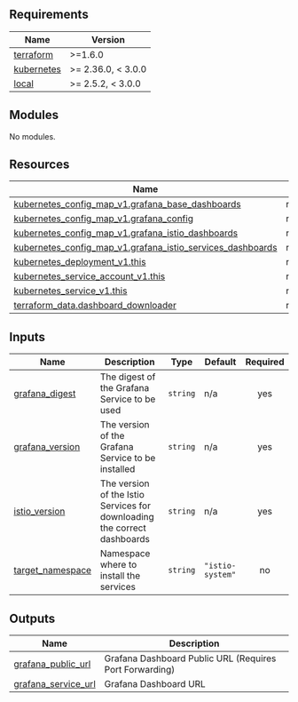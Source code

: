 <!-- BEGIN_TF_DOCS -->
## Requirements

| Name | Version |
|------|---------|
| <a name="requirement_terraform"></a> [terraform](#requirement\_terraform) | >=1.6.0 |
| <a name="requirement_kubernetes"></a> [kubernetes](#requirement\_kubernetes) | >= 2.36.0, < 3.0.0 |
| <a name="requirement_local"></a> [local](#requirement\_local) | >= 2.5.2, < 3.0.0 |

## Modules

No modules.

## Resources

| Name | Type |
|------|------|
| [kubernetes_config_map_v1.grafana_base_dashboards](https://registry.terraform.io/providers/hashicorp/kubernetes/latest/docs/resources/config_map_v1) | resource |
| [kubernetes_config_map_v1.grafana_config](https://registry.terraform.io/providers/hashicorp/kubernetes/latest/docs/resources/config_map_v1) | resource |
| [kubernetes_config_map_v1.grafana_istio_dashboards](https://registry.terraform.io/providers/hashicorp/kubernetes/latest/docs/resources/config_map_v1) | resource |
| [kubernetes_config_map_v1.grafana_istio_services_dashboards](https://registry.terraform.io/providers/hashicorp/kubernetes/latest/docs/resources/config_map_v1) | resource |
| [kubernetes_deployment_v1.this](https://registry.terraform.io/providers/hashicorp/kubernetes/latest/docs/resources/deployment_v1) | resource |
| [kubernetes_service_account_v1.this](https://registry.terraform.io/providers/hashicorp/kubernetes/latest/docs/resources/service_account_v1) | resource |
| [kubernetes_service_v1.this](https://registry.terraform.io/providers/hashicorp/kubernetes/latest/docs/resources/service_v1) | resource |
| [terraform_data.dashboard_downloader](https://registry.terraform.io/providers/hashicorp/terraform/latest/docs/resources/data) | resource |

## Inputs

| Name | Description | Type | Default | Required |
|------|-------------|------|---------|:--------:|
| <a name="input_grafana_digest"></a> [grafana\_digest](#input\_grafana\_digest) | The digest of the Grafana Service to be used | `string` | n/a | yes |
| <a name="input_grafana_version"></a> [grafana\_version](#input\_grafana\_version) | The version of the Grafana Service to be installed | `string` | n/a | yes |
| <a name="input_istio_version"></a> [istio\_version](#input\_istio\_version) | The version of the Istio Services for downloading the correct dashboards | `string` | n/a | yes |
| <a name="input_target_namespace"></a> [target\_namespace](#input\_target\_namespace) | Namespace where to install the services | `string` | `"istio-system"` | no |

## Outputs

| Name | Description |
|------|-------------|
| <a name="output_grafana_public_url"></a> [grafana\_public\_url](#output\_grafana\_public\_url) | Grafana Dashboard Public URL (Requires Port Forwarding) |
| <a name="output_grafana_service_url"></a> [grafana\_service\_url](#output\_grafana\_service\_url) | Grafana Dashboard URL |
<!-- END_TF_DOCS -->